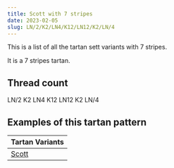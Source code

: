 ```yaml
---
title: Scott with 7 stripes
date: 2023-02-05
slug: LN/2/K2/LN4/K12/LN12/K2/LN/4
---
```

This is a list of all the tartan sett variants with 7 stripes.

It is a 7 stripes tartan.


## Thread count
LN/2 K2 LN4 K12 LN12 K2 LN/4

## Examples of this tartan pattern

| Tartan Variants |
|---------------|
| [Scott](/variants/ln/2/k2/ln4/k12/ln12/k2/ln/4-k000000-lne0e0e0)||
